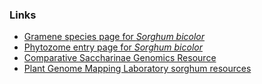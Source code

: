 ### Links

-   [Gramene species page for *Sorghum
    bicolor*](http://www.gramene.org/Sorghum_bicolor/)
-   [Phytozome entry page for *Sorghum
    bicolor*](http://www.phytozome.net/sorghum.php)
-   [Comparative Saccharinae Genomics
    Resource](http://csgr.agtec.uga.edu)
-   [Plant Genome Mapping Laboratory sorghum
    resources](http://www.plantgenome.uga.edu/projects.htm#Sorghum)

